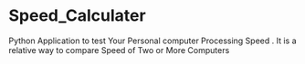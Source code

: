 Speed_Calculater
================

Python Application to test Your Personal computer  Processing Speed . It is a relative way to compare Speed of Two or More Computers
